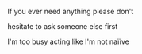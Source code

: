 If you ever need anything please don't

hesitate to ask someone else first

I'm too busy acting like I'm not na&iuml;ive
